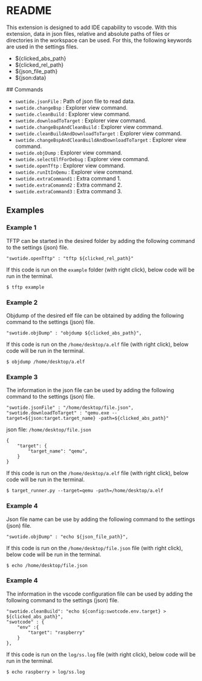 # README

This extension is designed to add IDE capability to vscode. With this extension, 
data in json files, relative and absolute paths of files or directories in the
workspace can be used. For this, the following keywords are used in the 
settings files.

 - ${clicked_abs_path}
 - ${clicked_rel_path}
 - ${json_file_path}
 - ${json:data}

## Commands

 - `swotide.jsonFile` : Path of json file to read data.
 - `swotide.changeBsp` : Explorer view command. 
 - `swotide.cleanBuild` : Explorer view command. 
 - `swotide.downloadToTarget` : Explorer view command. 
 - `swotide.changeBspAndCleanBuild` : Explorer view command. 
 - `swotide.cleanBuildAndDownloadToTarget` : Explorer view command. 
 - `swotide.changeBspAndCleanBuildAndDownloadToTarget` : Explorer view command. 
 - `swotide.objDump` : Explorer view command. 
 - `swotide.selectElfForDebug` : Explorer view command. 
 - `swotide.openTftp` : Explorer view command. 
 - `swotide.runItInQemu` : Explorer view command. 
 - `swotide.extraCommand1` : Extra command 1.
 - `swotide.extraComamnd2` : Extra command 2.
 - `swotide.extraCommand3` : Extra command 3.
  
## Examples

### Example 1

TFTP can be started in the desired folder by adding the following command to the
settings (json) file.

```
"swotide.openTftp" : "tftp ${clicked_rel_path}"
```
If this code is run on the `example` folder (with right click), below code will be run in the terminal.

```
$ tftp example
```

### Example 2

Objdump of the desired elf file can be obtained by adding the following command to the settings (json) file.

```
"swotide.objDump" : "objdump ${clicked_abs_path}",
```

If this code is run on the `/home/desktop/a.elf` file (with right click), below code will be run in the terminal.

```
$ objdump /home/desktop/a.elf
```

### Example 3

The information in the json file can be used by adding the following command to the settings (json) file.

```
"swotide.jsonFile" : "/home/desktop/file.json",
"swotide.downloadToTarget" : "qemu.exe --target=${json:target.target_name} -path=${clicked_abs_path}"
```

json file: `/home/desktop/file.json`
```
{
    "target": {
        "target_name": "qemu",
    }
}
```

If this code is run on the `/home/desktop/a.elf` file (with right click), below code will be run in the terminal.

```
$ target_runner.py --target=qemu -path=/home/desktop/a.elf
```

### Example 4

Json file name can be use by adding the following command to the settings (json) file.

```
"swotide.objDump" : "echo ${json_file_path}",
```

If this code is run on the `/home/desktop/file.json` file (with right click), below code will be run in the terminal.

```
$ echo /home/desktop/file.json
```

### Example 4

The information in the vscode configuration file can be used by adding the following command to the settings (json) file.

```
"swotide.cleanBuild": "echo ${config:swotcode.env.target} > ${clicked_abs_path}",
"swotcode" : {
    "env" :{
        "target": "raspberry"
    }
},
```

If this code is run on the `log/ss.log` file (with right click), below code will be run in the terminal.

```
$ echo raspberry > log/ss.log
```